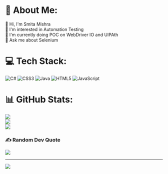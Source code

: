 # 💫 About Me:
👋 Hi, I'm Smita Mishra<br>🧩 I'm interested in Automation Testing<br>🔭 I'm currently doing POC on WebDriver IO and UIPAth<br>💬 Ask me about Selenium 


# 💻 Tech Stack:
![C#](https://img.shields.io/badge/c%23-%23239120.svg?style=for-the-badge&logo=c-sharp&logoColor=white) ![CSS3](https://img.shields.io/badge/css3-%231572B6.svg?style=for-the-badge&logo=css3&logoColor=white) ![Java](https://img.shields.io/badge/java-%23ED8B00.svg?style=for-the-badge&logo=java&logoColor=white) ![HTML5](https://img.shields.io/badge/html5-%23E34F26.svg?style=for-the-badge&logo=html5&logoColor=white) ![JavaScript](https://img.shields.io/badge/javascript-%23323330.svg?style=for-the-badge&logo=javascript&logoColor=%23F7DF1E)
# 📊 GitHub Stats:
![](https://github-readme-stats.vercel.app/api?username=gem-smitamishra&theme=flag-india&hide_border=false&include_all_commits=false&count_private=false)<br/>
![](https://github-readme-streak-stats.herokuapp.com/?user=gem-smitamishra&theme=flag-india&hide_border=false)<br/>
![](https://github-readme-stats.vercel.app/api/top-langs/?username=gem-smitamishra&theme=flag-india&hide_border=false&include_all_commits=false&count_private=false&layout=compact)

### ✍️ Random Dev Quote
![](https://quotes-github-readme.vercel.app/api?type=horizontal&theme=light)

---
[![](https://visitcount.itsvg.in/api?id=gem-smitamishra&icon=0&color=0)](https://visitcount.itsvg.in)

<!-- Proudly created with GPRM ( https://gprm.itsvg.in ) -->

